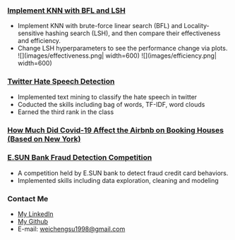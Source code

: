 
### [Implement KNN with BFL and LSH](https://github.com/weicheng-su/Implement_KNN_with_BFL_and_LSH/blob/master/LSH_vs_Brute_Force_on_KNN.ipynb)
- Implement KNN with brute-force linear search (BFL) and Locality-sensitive hashing search (LSH), and then compare their effectiveness and efficiency. 
- Change LSH hyperparameters to see the performance change via plots.
![](images/effectiveness.png| width=600)
![](images/efficiency.png| width=600)

### [Twitter Hate Speech Detection](https://github.com/weicheng-su/Twitter_Hate_Speech_Detection)
- Implemented text mining to classify the hate speech in twitter
- Coducted the skills including bag of words, TF-IDF, word clouds
- Earned the third rank in the class

### [How Much Did Covid-19 Affect the Airbnb on Booking Houses (Based on New York)](https://github.com/weicheng-su/Airbnb_Project/blob/master/airbnb_New_York_2019_Dec_to_2020_May.ipynb)

### [E.SUN Bank Fraud Detection Competition](https://github.com/weicheng-su/Twitter_Hate_Speech_Detection)
- A competition held by E.SUN bank to detect fraud credit card behaviors.
- Implemented skills including data exploration, cleaning and modeling




### Contact Me
- [My LinkedIn](https://www.linkedin.com/in/wei-cheng-su/)
- [My Github](https://github.com/weicheng-su)
- E-mail: weichengsu1998@gmail.com
